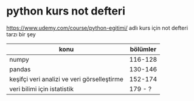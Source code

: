 # python kurs not defteri
https://www.udemy.com/course/python-egitimi/ adlı kurs için not defteri tarzı bir şey

| konu | bölümler |
| -----| ---------|
| numpy | 116-128 |
| pandas | 130-146 |
| keşifçi veri analizi ve veri görselleştirme | 152-174 |
| veri bilimi için istatistik | 179 - ? |
